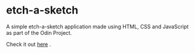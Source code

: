 # etch-a-sketch
A simple etch-a-sketch application made using HTML, CSS and JavaScript as part of the Odin Project.

Check it out [here]("https://wph12.github.io/etch-a-sketch/") .
